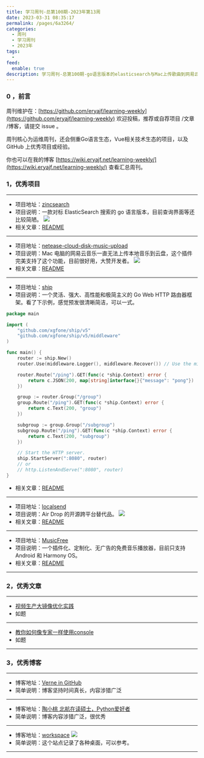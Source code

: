 ```yaml
---
title: 学习周刊-总第100期-2023年第13周
date: 2023-03-31 08:35:17
permalink: /pages/6a3264/
categories:
  - 周刊
  - 学习周刊
  - 2023年
tags:
  -
feed:
  enable: true
description: 学习周刊-总第100期-go语言版本的elasticsearch与Mac上传歌曲到网易云盘的插件
---
```



### 0 ，前言

周刊维护在：[https://github.com/eryajf/learning-weekly](https://github.com/eryajf/learning-weekly)  欢迎投稿，推荐或自荐项目 /文章 /博客，请提交 issue 。

周刊核心为运维周刊，还会侧重Go语言生态，Vue相关技术生态的项目，以及 GitHub 上优秀项目或经验。

你也可以在我的博客 [https://wiki.eryajf.net/learning-weekly/](https://wiki.eryajf.net/learning-weekly/) 查看汇总周刊。


### 1，优秀项目

---
- 项目地址：[zincsearch](https://github.com/zinclabs/zincsearch)
- 项目说明：一款对标 ElasticSearch 搜索的 go 语言版本，目前查询界面等还比较简陋。
  ![](http://t.eryajf.net/imgs/2023/02/666a8875045c530c.jpg)
- 相关文章：[README](https://github.com/zinclabs/zincsearch#readme)
---
- 项目地址：[netease-cloud-disk-music-upload](https://github.com/ydq/netease-cloud-disk-music-upload)
- 项目说明：Mac 电脑的网易云音乐一直无法上传本地音乐到云盘，这个插件完美支持了这个功能，目前很好用，大赞开发者。
  ![](http://t.eryajf.net/imgs/2023/02/0f3f100028f0f618.jpg)
- 相关文章：[README](https://github.com/ydq/netease-cloud-disk-music-upload#readme)
---
- 项目地址：[ship](https://github.com/xgfone/ship)
- 项目说明：一个灵活、强大、高性能和极简主义的 Go Web HTTP 路由器框架。看了下示例，感觉预发很清晰简洁，可以一式。
```go
package main

import (
	"github.com/xgfone/ship/v5"
	"github.com/xgfone/ship/v5/middleware"
)

func main() {
	router := ship.New()
	router.Use(middleware.Logger(), middleware.Recover()) // Use the middlewares.

	router.Route("/ping").GET(func(c *ship.Context) error {
		return c.JSON(200, map[string]interface{}{"message": "pong"})
	})

	group := router.Group("/group")
	group.Route("/ping").GET(func(c *ship.Context) error {
		return c.Text(200, "group")
	})

	subgroup := group.Group("/subgroup")
	subgroup.Route("/ping").GET(func(c *ship.Context) error {
		return c.Text(200, "subgroup")
	})

	// Start the HTTP server.
	ship.StartServer(":8080", router)
	// or
	// http.ListenAndServe(":8080", router)
}
```
- 相关文章：[README](https://github.com/xgfone/ship#readme)
---
- 项目地址：[localsend](https://github.com/localsend/localsend)
- 项目说明：Air Drop 的开源跨平台替代品。
  ![](http://t.eryajf.net/imgs/2023/02/1dd9e1b65e2068c7.png)
- 相关文章：[README](https://github.com/localsend/localsend#readme)
---
- 项目地址：[MusicFree](https://github.com/maotoumao/MusicFree)
- 项目说明：一个插件化、定制化、无广告的免费音乐播放器，目前只支持 Android 和 Harmony OS。
- 相关文章：[README](https://github.com/maotoumao/MusicFree#readme)
---

### 2，优秀文章

---
- [视频生产大镜像优化实践](https://mp.weixin.qq.com/s/ygVck9LsQWVFQcnsxRSsqw)
- 如题
---
- [教你如何像专家一样使用console](https://mp.weixin.qq.com/s/oIpfW1Klu9Z5CWjxoflTsA)
- 如题
---

### 3，优秀博客

---
- 博客地址：[Verne in GitHub](https://blog.einverne.info/)
- 简单说明：博客坚持时间真长，内容涉猎广泛
---
- 博客地址：[陶小桃 北航在读硕士，Python爱好者](https://www.52txr.cn/)
- 简单说明：博客内容涉猎广泛，很优秀
---
- 博客地址：[workspace](https://www.workspaces.xyz/)
  ![](http://t.eryajf.net/imgs/2023/03/4a5c64f48780da00.png)
- 简单说明：这个站点记录了各种桌面，可以参考。
---